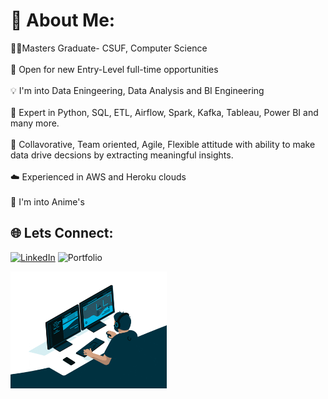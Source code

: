 # 💫 About Me:
🧑‍💻Masters Graduate- CSUF, Computer Science<br><br>📌 Open for new Entry-Level full-time opportunities<br><br>💡 I'm into Data Eningeering, Data Analysis and BI Engineering<br><br>📱 Expert in Python, SQL, ETL, Airflow, Spark, Kafka, Tableau, Power BI and many more.<br><br>📖 Collavorative, Team oriented, Agile, Flexible attitude with ability to make data drive decsions by extracting meaningful insights.<br><br>☁️ Experienced in AWS and Heroku clouds<br><br>👻 I'm into Anime's


## 🌐 Lets Connect:
[![LinkedIn](https://img.shields.io/badge/LinkedIn-%230077B5.svg?logo=linkedin&logoColor=white)](https://linkedin.com/in/vishvesh-dumbre-456756197) 
![Portfolio](https://img.shields.io/badge/Portfolio-brightgreen?link=https%3A%2F%2Fvishveshdumbre.netlify.app%2F)








<img src="https://github.com/Vd1299/Vd1299/blob/main/GIF.gif" width="250" />
